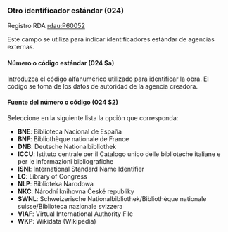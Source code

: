 ### Otro identificador estándar (024)
Registro RDA [rdau:P60052](http://www.rdaregistry.info/Elements/u/#P60052)

Este campo se utiliza para indicar identificadores estándar de agencias externas.

#### Número o código estándar (024 $a)
Introduzca el código alfanumérico utilizado para identificar la obra. El código se toma de los datos de autoridad de la agencia creadora.

#### Fuente del número o código (024 $2)
Seleccione en la siguiente lista la opción que corresponda:

- **BNE**: Biblioteca Nacional de España
- **BNF**: Bibliothèque nationale de France
- **DNB**: Deutsche Nationalbibliothek
- **ICCU**: Istituto centrale per il Catalogo unico delle biblioteche italiane e per le informazioni bibliografiche
- **ISNI**: International Standard Name Identifier
- **LC**: Library of Congress
- **NLP**: Biblioteka Narodowa
- **NKC**: Národní knihovna České republiky
- **SWNL**: Schweizerische Nationalbibliothek/Bibliothèque nationale suisse/Biblioteca nazionale svizzera
- **VIAF**: Virtual International Authority File
- **WKP**: Wikidata (Wikipedia)
